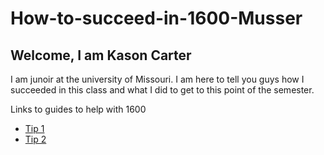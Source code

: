 # How-to-succeed-in-1600-Musser
## Welcome, I am Kason Carter
I am junoir at the university of Missouri.
I am here to tell you guys how I succeeded in this class and what I did to get to this point of the semester.

Links to guides to help with 1600

* [Tip 1](link)
* [Tip 2](./tip2.md)

